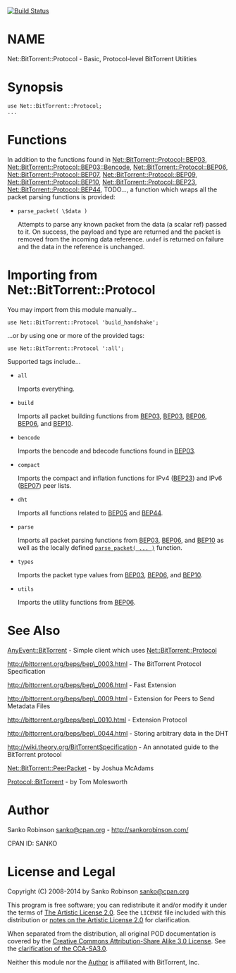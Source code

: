 [![Build Status](https://travis-ci.org/sanko/net-bittorrent-protocol.svg?branch=master)](https://travis-ci.org/sanko/net-bittorrent-protocol)
# NAME

Net::BitTorrent::Protocol - Basic, Protocol-level BitTorrent Utilities

# Synopsis

    use Net::BitTorrent::Protocol;
    ...

# Functions

In addition to the functions found in [Net::BitTorrent::Protocol::BEP03](https://metacpan.org/pod/Net%3A%3ABitTorrent%3A%3AProtocol%3A%3ABEP03),
[Net::BitTorrent::Protocol::BEP03::Bencode](https://metacpan.org/pod/Net%3A%3ABitTorrent%3A%3AProtocol%3A%3ABEP03%3A%3ABencode), [Net::BitTorrent::Protocol::BEP06](https://metacpan.org/pod/Net%3A%3ABitTorrent%3A%3AProtocol%3A%3ABEP06), [Net::BitTorrent::Protocol::BEP07](https://metacpan.org/pod/Net%3A%3ABitTorrent%3A%3AProtocol%3A%3ABEP07),
[Net::BitTorrent::Protocol::BEP09](https://metacpan.org/pod/Net%3A%3ABitTorrent%3A%3AProtocol%3A%3ABEP09), [Net::BitTorrent::Protocol::BEP10](https://metacpan.org/pod/Net%3A%3ABitTorrent%3A%3AProtocol%3A%3ABEP10), [Net::BitTorrent::Protocol::BEP23](https://metacpan.org/pod/Net%3A%3ABitTorrent%3A%3AProtocol%3A%3ABEP23),
[Net::BitTorrent::Protocol::BEP44](https://metacpan.org/pod/Net%3A%3ABitTorrent%3A%3AProtocol%3A%3ABEP44), TODO..., a function which wraps all the packet parsing functions is provided:

- `parse_packet( \$data )`

    Attempts to parse any known packet from the data (a scalar ref) passed to it. On success, the payload and type are
    returned and the packet is removed from the incoming data reference. `undef` is returned on failure and the data in
    the reference is unchanged.

# Importing from Net::BitTorrent::Protocol

You may import from this module manually...

    use Net::BitTorrent::Protocol 'build_handshake';

...or by using one or more of the provided tags:

    use Net::BitTorrent::Protocol ':all';

Supported tags include...

- `all`

    Imports everything.

- `build`

    Imports all packet building functions from [BEP03](https://metacpan.org/pod/Net%3A%3ABitTorrent%3A%3AProtocol%3A%3ABEP03),
    [BEP03](https://metacpan.org/pod/Net%3A%3ABitTorrent%3A%3AProtocol%3A%3ABEP05), [BEP06](https://metacpan.org/pod/Net%3A%3ABitTorrent%3A%3AProtocol%3A%3ABEP06),
    [BEP06](https://metacpan.org/pod/Net%3A%3ABitTorrent%3A%3AProtocol%3A%3ABEP09), and [BEP10](https://metacpan.org/pod/Net%3A%3ABitTorrent%3A%3AProtocol%3A%3ABEP10).

- `bencode`

    Imports the bencode and bdecode functions found in [BEP03](https://metacpan.org/pod/Net%3A%3ABitTorrent%3A%3AProtocol%3A%3ABEP03%3A%3ABencode).

- `compact`

    Imports the compact and inflation functions for IPv4 ([BEP23](https://metacpan.org/pod/Net%3A%3ABitTorrent%3A%3AProtocol%3A%3ABEP23)) and IPv6
    ([BEP07](https://metacpan.org/pod/Net%3A%3ABitTorrent%3A%3AProtocol%3A%3ABEP07)) peer lists.

- `dht`

    Imports all functions related to [BEP05](https://metacpan.org/pod/Net%3A%3ABitTorrent%3A%3AProtocol%3A%3ABEP05) and
    [BEP44](https://metacpan.org/pod/Net%3A%3ABitTorrent%3A%3AProtocol%3A%3ABEP44).

- `parse`

    Imports all packet parsing functions from [BEP03](https://metacpan.org/pod/Net%3A%3ABitTorrent%3A%3AProtocol%3A%3ABEP03),
    [BEP06](https://metacpan.org/pod/Net%3A%3ABitTorrent%3A%3AProtocol%3A%3ABEP06), and [BEP10](https://metacpan.org/pod/Net%3A%3ABitTorrent%3A%3AProtocol%3A%3ABEP10) as well as the locally defined
    [`parse_packet( ... )`](#parse_packet-data) function.

- `types`

    Imports the packet type values from [BEP03](https://metacpan.org/pod/Net%3A%3ABitTorrent%3A%3AProtocol%3A%3ABEP03),
    [BEP06](https://metacpan.org/pod/Net%3A%3ABitTorrent%3A%3AProtocol%3A%3ABEP06), and [BEP10](https://metacpan.org/pod/Net%3A%3ABitTorrent%3A%3AProtocol%3A%3ABEP10).

- `utils`

    Imports the utility functions from [BEP06](https://metacpan.org/pod/Net%3A%3ABitTorrent%3A%3AProtocol%3A%3ABEP06).

# See Also

[AnyEvent::BitTorrent](https://metacpan.org/pod/AnyEvent%3A%3ABitTorrent) - Simple client which uses [Net::BitTorrent::Protocol](https://metacpan.org/pod/Net%3A%3ABitTorrent%3A%3AProtocol)

http://bittorrent.org/beps/bep\_0003.html - The BitTorrent Protocol Specification

http://bittorrent.org/beps/bep\_0006.html - Fast Extension

http://bittorrent.org/beps/bep\_0009.html - Extension for Peers to Send Metadata Files

http://bittorrent.org/beps/bep\_0010.html - Extension Protocol

http://bittorrent.org/beps/bep\_0044.html - Storing arbitrary data in the DHT

http://wiki.theory.org/BitTorrentSpecification - An annotated guide to the BitTorrent protocol

[Net::BitTorrent::PeerPacket](https://metacpan.org/pod/Net%3A%3ABitTorrent%3A%3APeerPacket) - by Joshua McAdams

[Protocol::BitTorrent](https://metacpan.org/pod/Protocol%3A%3ABitTorrent) - by Tom Molesworth

# Author

Sanko Robinson <sanko@cpan.org> - http://sankorobinson.com/

CPAN ID: SANKO

# License and Legal

Copyright (C) 2008-2014 by Sanko Robinson <sanko@cpan.org>

This program is free software; you can redistribute it and/or modify it under the terms of [The Artistic License
2.0](http://www.perlfoundation.org/artistic_license_2_0). See the `LICENSE` file included with this distribution or
[notes on the Artistic License 2.0](http://www.perlfoundation.org/artistic_2_0_notes) for clarification.

When separated from the distribution, all original POD documentation is covered by the [Creative Commons
Attribution-Share Alike 3.0 License](http://creativecommons.org/licenses/by-sa/3.0/us/legalcode). See the
[clarification of the CCA-SA3.0](http://creativecommons.org/licenses/by-sa/3.0/us/).

Neither this module nor the [Author](#author) is affiliated with BitTorrent, Inc.
